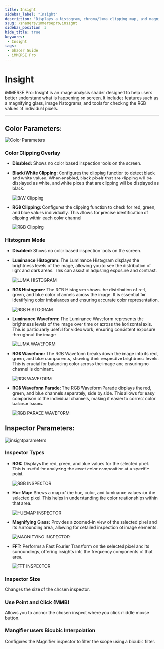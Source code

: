 ```yaml
---
title: Insight
sidebar_label: "Insight"
description: "Displays a histogram, chroma/luma clipping map, and magnification tool within ReShade."
slug: /shaders/immersepro/insight
sidebar_position: 3
hide_title: true
keywords: 
 - Insight
tags:
 - Shader Guide
 - iMMERSE Pro
---
```


# Insight

iMMERSE Pro: Insight is an image analysis shader designed to help users better understand what is happening on screen. It includes features such as a magnifying glass, image histograms, and tools for checking the RGB values of individual pixels.

---

## Color Parameters:

![Color Parameters](https://assets.martysmods.com/shaders/insight/insightcolorparameters.webp)

### **Color Clipping Overlay**
 * **Disabled:** Shows no color based inspection tools on the screen.
 * **Black/White Clipping:** Configures the clipping function to detect black and white values. When enabled, black pixels that are clipping will be displayed as white, and white pixels that are clipping will be displayed as black.

    ![B/W Clipping](https://assets.martysmods.com/shaders/insight/InsightLumaClip.webp)
 * **RGB Clipping:** Configures the clipping function to check for red, green, and blue values individually. This allows for precise identification of clipping within each color channel.

    ![RGB Clipping](https://assets.martysmods.com/shaders/insight/InsightColorClip.webp)

### **Histogram Mode**
 * **Disabled:** Shows no color based inspection tools on the screen.
 * **Luminance Histogram:** The Luminance Histogram displays the brightness levels of the image, allowing you to see the distribution of light and dark areas. This can assist in adjusting exposure and contrast.

    ![LUMA HISTOGRAM](https://assets.martysmods.com/shaders/insight/InsightLumaHistogram.webp)
 * **RGB Histogram:** The RGB Histogram shows the distribution of red, green, and blue color channels across the image. It is essential for identifying color imbalances and ensuring accurate color representation.

    ![RGB HISTOGRAM](https://assets.martysmods.com/shaders/insight/InsightRGBHistogram.webp)
 * **Luminance Waveform:** The Luminance Waveform represents the brightness levels of the image over time or across the horizontal axis. This is particularly useful for video work, ensuring consistent exposure throughout the image.

    ![LUMA WAVEFORM](https://assets.martysmods.com/shaders/insight/InsightLumaWaveform.webp)
 * **RGB Waveform:** The RGB Waveform breaks down the image into its red, green, and blue components, showing their respective brightness levels. This is crucial for balancing color across the image and ensuring no channel is dominant.

    ![RGB WAVEFORM](https://assets.martysmods.com/shaders/insight/InsightRGBWaveform.webp)
 * **RGB Waveform Parade:** The RGB Waveform Parade displays the red, green, and blue channels separately, side by side. This allows for easy comparison of the individual channels, making it easier to correct color balance issues.

    ![RGB PARADE WAVEFORM](https://assets.martysmods.com/shaders/insight/InsightParadeWaveform.webp)

## Inspector Parameters:

![insightparameters](https://assets.martysmods.com/shaders/insight/InsightInspectorParameters.webp)

### Inspector Types
 * **RGB:** Displays the red, green, and blue values for the selected pixel. This is useful for analyzing the exact color composition at a specific point.

   ![RGB INSPECTOR](./images/insight_inspector_rgb.webp)
* **Hue Map:** Shows a map of the hue, color, and luminance values for the selected pixel. This helps in understanding the color relationships within that area.

   ![HUEMAP INSPECTOR](./images/insight_inspector_huemaps.webp)
* **Magnifying Glass:**
Provides a zoomed-in view of the selected pixel and its surrounding area, allowing for detailed inspection of image elements.

   ![MAGNIFYING INSPECTOR](./images/insight_inspector_magnifying.webp)
* **FFT:** Performs a Fast Fourier Transform on the selected pixel and its surroundings, offering insights into the frequency components of that area.

   ![FFT INSPECTOR](./images/insight_inspector_fft.webp)

### Inspector Size
Changes the size of the chosen inspector.

### Use Point and Click (MMB)
Allows you to anchor the chosen inspect where you click middle mouse button.

### Mangifier users Bicubic Interpolation
Configures the Magnifier inspector to filter the scope using a bicubic filter.